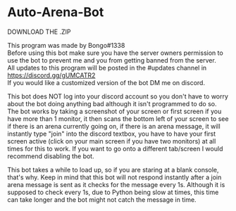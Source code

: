 # Auto-Arena-Bot
DOWNLOAD THE .ZIP

This program was made by Bongo#1338                                                                                                                                        
Before using this bot make sure you have the server owners permission to use the bot to prevent me and you from getting banned from the server.                            
All updates to this program will be posted in the #updates channel in https://discord.gg/gUMCATR2                                                                          
If you would like a customized version of the bot DM me on discord.                                                                                                              

This bot does NOT log into your discord account so you don't have to worry about the bot doing anything bad although it isn't programmed to do so. The bot works by taking a screenshot of your screen or first screen if you have more than 1 monitor, it then scans the bottom left of your screen to see if there is an arena currently going on, if there is an arena message, it will instantly type "join" into the discord textbox, you have to have your first screen active (click on your main screen if you have two monitors) at all times for this to work. If you want to go onto a different tab/screen I would recommend disabling the bot.

This bot takes a while to load up, so if you are staring at a blank console, that's why.
Keep in mind that this bot will not respond instantly after a join arena message is sent as it checks for the message every 1s. Although it is supposed to check every 1s, due to Python being slow at times, this time can take longer and the bot might not catch the message in time.
